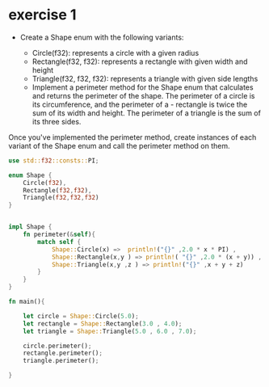 # exercise 1

- Create a Shape enum with the following variants:

  - Circle(f32): represents a circle with a given radius
  - Rectangle(f32, f32): represents a rectangle with given width and height
  - Triangle(f32, f32, f32): represents a triangle with given side lengths
  - Implement a perimeter method for the Shape enum that calculates and returns the perimeter of the shape. The perimeter of a circle is its circumference, and the perimeter of a - rectangle is twice the sum of its width and height. The perimeter of a triangle is the sum of its three sides.

Once you've implemented the perimeter method, create instances of each variant of the Shape enum and call the perimeter method on them.

```rust
use std::f32::consts::PI;

enum Shape {
    Circle(f32),
    Rectangle(f32,f32),
    Triangle(f32,f32,f32)
}


impl Shape {
    fn perimeter(&self){
        match self {
            Shape::Circle(x) =>  println!("{}" ,2.0 * x * PI) ,
            Shape::Rectangle(x,y ) => println!( "{}" ,2.0 * (x + y)) ,
            Shape::Triangle(x,y ,z ) => println!("{}" ,x + y + z)
        }
    }
}

fn main(){

    let circle = Shape::Circle(5.0);
    let rectangle = Shape::Rectangle(3.0 , 4.0);
    let triangle = Shape::Triangle(5.0 , 6.0 , 7.0);

    circle.perimeter();
    rectangle.perimeter();
    triangle.perimeter();

}

```
